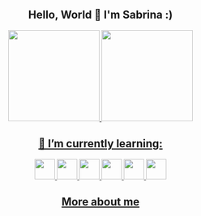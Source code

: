 
<div>
  <h2 align="center"> Hello, World  👋 I'm Sabrina :) </h2>
 </div>
 



<div align="center">
  <a href="https://github.com/aurila">
  <img height="180em" src="https://github-readme-stats.vercel.app/api?username=aurila&show_icons=true&theme=tokyonight&include_all_commits=true&count_private=true"/>
  <img height="180em" src="https://github-readme-stats.vercel.app/api/top-langs/?username=aurila&layout=compact&langs_count=7&theme=tokyonight"/>
</div>
  
   <div align="center">
    <h2> 🌱 I’m currently learning: </h2>
  <img src="https://cdn.jsdelivr.net/gh/devicons/devicon/icons/javascript/javascript-original.svg" width="40" height="40" />
  <img src="https://cdn.jsdelivr.net/gh/devicons/devicon/icons/python/python-original.svg" width="40" height="40" />
  <img src="https://cdn.jsdelivr.net/gh/devicons/devicon/icons/html5/html5-original.svg" width="40" height="40" />
  <img src="https://cdn.jsdelivr.net/gh/devicons/devicon/icons/css3/css3-original.svg" width="40" height="40"/>
  <img src="https://cdn.jsdelivr.net/gh/devicons/devicon/icons/git/git-original.svg" width="40" height="40" />
  <img src="https://cdn.jsdelivr.net/gh/devicons/devicon/icons/github/github-original.svg" width="40" height="40"/>
  </div>
  
  <div align="center">
    <h2><a href="https://aurila.github.io/">More about me</a></h2>
  </div>
  
 

  
 
